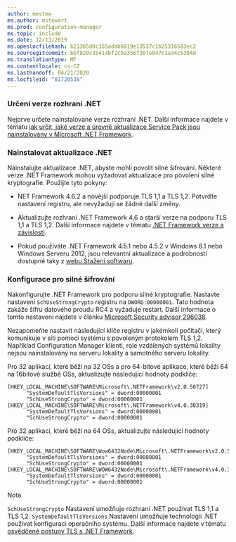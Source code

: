 ```yaml
---
author: mestew
ms.author: mstewart
ms.prod: configuration-manager
ms.topic: include
ms.date: 12/13/2019
ms.openlocfilehash: b21365d0c355adab6819e13537c1b25316583ec2
ms.sourcegitcommit: bbf820c35414bf2cba356f30fe047c1a34c5384d
ms.translationtype: MT
ms.contentlocale: cs-CZ
ms.lasthandoff: 04/21/2020
ms.locfileid: "81720538"
---
```

<!-- ## Update and configure the .NET Framework to support TLS 1.2 Note: the heading in in the 2 articles (enable-tls-1-2-client & enable-tls-1-2-server) to better facilitate linking. -->

### <a name="determine-net-version"></a>Určení verze rozhraní .NET

Nejprve určete nainstalované verze rozhraní .NET. Další informace najdete v tématu [jak určit, jaké verze a úrovně aktualizace Service Pack jsou nainstalovány v Microsoft .NET Framework](https://support.microsoft.com/help/318785/how-to-determine-which-versions-and-service-pack-levels-of-the-microso).

### <a name="install-net-updates"></a>Nainstalovat aktualizace .NET

Nainstalujte aktualizace .NET, abyste mohli povolit silné šifrování. Některé verze .NET Framework mohou vyžadovat aktualizace pro povolení silné kryptografie. Použijte tyto pokyny:

- NET Framework 4.6.2 a novější podporuje TLS 1,1 a TLS 1,2. Potvrďte nastavení registru, ale nevyžadují se žádné další změny.

- Aktualizujte rozhraní .NET Framework 4,6 a starší verze na podporu TLS 1,1 a TLS 1,2. Další informace najdete v tématu [.NET Framework verze a závislosti](https://docs.microsoft.com/dotnet/framework/migration-guide/versions-and-dependencies).

- Pokud používáte .NET Framework 4.5.1 nebo 4.5.2 v Windows 8.1 nebo Windows Serveru 2012, jsou relevantní aktualizace a podrobnosti dostupné taky z [webu Stažení softwaru](https://www.microsoft.com/download/details.aspx?id=42883).


### <a name="configure-for-strong-cryptography"></a>Konfigurace pro silné šifrování

Nakonfigurujte .NET Framework pro podporu silné kryptografie. Nastavte nastavení `SchUseStrongCrypto` registru na `DWORD:00000001`. Tato hodnota zakáže šifru datového proudu RC4 a vyžaduje restart. Další informace o tomto nastavení najdete v článku [Microsoft Security advisor 296038](https://docs.microsoft.com/security-updates/SecurityAdvisories/2015/2960358).

Nezapomeňte nastavit následující klíče registru v jakémkoli počítači, který komunikuje v síti pomocí systému s povoleným protokolem TLS 1,2. Například Configuration Manager klienti, role vzdálených systémů lokality nejsou nainstalovány na serveru lokality a samotného serveru lokality.

Pro 32 aplikací, které běží na 32 OSs a pro 64-bitové aplikace, které běží 64 na 16bitové službě OSs, aktualizujte následující hodnoty podklíče:

``` Registry
[HKEY_LOCAL_MACHINE\SOFTWARE\Microsoft\.NETFramework\v2.0.50727]
      "SystemDefaultTlsVersions" = dword:00000001
      "SchUseStrongCrypto" = dword:00000001
[HKEY_LOCAL_MACHINE\SOFTWARE\Microsoft\.NETFramework\v4.0.30319]
      "SystemDefaultTlsVersions" = dword:00000001
      "SchUseStrongCrypto" = dword:00000001
```

Pro 32 aplikací, které běží na 64 OSs, aktualizujte následující hodnoty podklíče:

``` Registry
[HKEY_LOCAL_MACHINE\SOFTWARE\Wow6432Node\Microsoft\.NETFramework\v2.0.50727]
      "SystemDefaultTlsVersions" = dword:00000001
      "SchUseStrongCrypto" = dword:00000001
[HKEY_LOCAL_MACHINE\SOFTWARE\WOW6432Node\Microsoft\.NETFramework\v4.0.30319]
      "SystemDefaultTlsVersions" = dword:00000001
      "SchUseStrongCrypto" = dword:00000001
```

> [!Note]  
> `SchUseStrongCrypto` Nastavení umožňuje rozhraní .NET používat TLS 1,1 a TLS 1,2. `SystemDefaultTlsVersions` Nastavení umožňuje technologii .NET používat konfiguraci operačního systému. Další informace najdete v tématu [osvědčené postupy TLS s .NET Framework](https://docs.microsoft.com/dotnet/framework/network-programming/tls).
